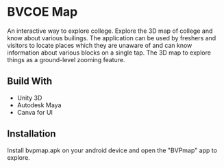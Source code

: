 # BVCOE Map

An interactive  way to explore college.
Explore the 3D map of college and know about various builings.
The application can be used by freshers and visitors to locate places which they are unaware of and can know information about various blocks on a single tap. The 3D map to explore things as a ground-level zooming feature.
 
 ## Build With 
 * Unity 3D
 * Autodesk Maya
 * Canva for UI 
 
 ## Installation
 Install bvpmap.apk on your android device and open the "BVPmap" app to explore.
